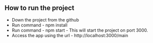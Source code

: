 
## How to run the project

- Down the project from the github
- Run command - npm install
- Run command - npm start - This will start the project on port 3000.
- Access the app using the url - http://localhost:3000/main